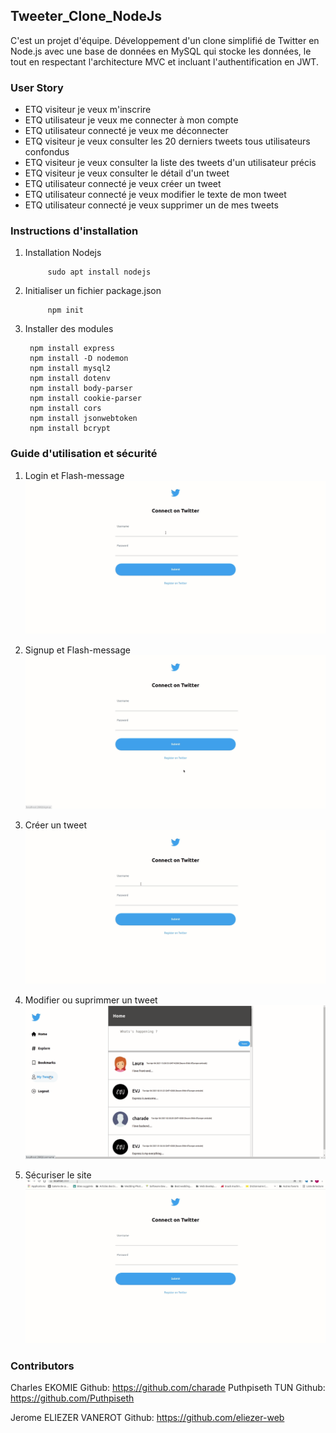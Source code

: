 ## Tweeter_Clone_NodeJs
C'est un projet d'équipe. Développement d'un clone simplifié de Twitter en Node.js avec une base de données en MySQL qui stocke les données, le tout en respectant l'architecture MVC et incluant l'authentification en JWT.

### User Story

- ETQ visiteur je veux m'inscrire
- ETQ utilisateur je veux me connecter à mon compte
- ETQ utilisateur connecté je veux me déconnecter
- ETQ visiteur je veux consulter les 20 derniers tweets tous utilisateurs confondus
- ETQ visiteur je veux consulter la liste des tweets d'un utilisateur précis
- ETQ visiteur je veux consulter le détail d'un tweet
- ETQ utilisateur connecté je veux créer un tweet
- ETQ utilisateur connecté je veux modifier le texte de mon tweet
- ETQ utilisateur connecté je veux supprimer un de mes tweets

### Instructions d'installation

1. Installation Nodejs

            sudo apt install nodejs

2. Initialiser un fichier package.json

            npm init

3. Installer des modules

        npm install express        
        npm install -D nodemon        
        npm install mysql2        
        npm install dotenv       
        npm install body-parser        
        npm install cookie-parser
        npm install cors
        npm install jsonwebtoken         
        npm install bcrypt

### Guide d'utilisation et sécurité
1. Login et Flash-message
![caption](./src/images/LoginFlashmessage.gif)

2. Signup et Flash-message
![caption](./src/images/Signupflashmessage.gif)

3. Créer un tweet
![caption](./src/images/createtweet.gif)

4. Modifier ou suprimmer un tweet
![caption](./src/images/Editdeletetweet.gif)

5. Sécuriser le site
![caption](./src/images/security.gif)

### Contributors
Charles EKOMIE Github: https://github.com/charade
Puthpiseth TUN Github: https://github.com/Puthpiseth 

Jerome ELIEZER VANEROT Github: https://github.com/eliezer-web

